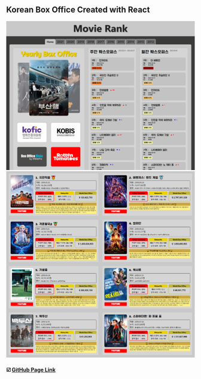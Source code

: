 ## Korean Box Office Created with React

<img src=https://raw.githubusercontent.com/yhuj79/MovieRank-React/master/thumnail/1.PNG width=600>
<img src=https://raw.githubusercontent.com/yhuj79/MovieRank-React/master/thumnail/2.PNG width=600>

#### :ballot_box_with_check: <a target="_blank" rel="noopener noreferrer" href="https://yhuj79.github.io/MovieRank-React">GitHub Page Link</a>
